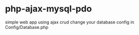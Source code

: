 # php-ajax-mysql-pdo
simple web app using ajax crud
change your database config in Config/Database.php
